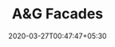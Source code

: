 ---
title: "A&G Facades"
image: /images/clients/logo-A&G.png
tags: ["clients"]
date: 2020-03-27T00:47:47+05:30
draft: false
---